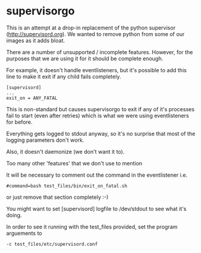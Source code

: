 # supervisorgo

This is an attempt at a drop-in replacement of the python supervisor
(http://supervisord.org). We wanted to remove python from some of our images
as it adds bloat.

There are a number of unsupported / incomplete features. However, for the
purposes that we are using it for it should be complete enough.

For example, it doesn't handle eventlisteners, but it's possible to add this
line to make it exit if any child fails completely.

```
[supervisord]
...
exit_on = ANY_FATAL
```

This is non-standard but causes supervisorgo to exit if any of it's processes
fail to start (even after retries) which is what we were using eventlisteners
for before.

Everything gets logged to stdout anyway, so it's no surprise that most of the
logging parameters don't work.

Also, it doesn't daemonize (we don't want it to).

Too many other 'features' that we don't use to mention

It will be necessary to comment out the command in the eventlistener i.e.
```[eventlistener:fatal_check]
#command=bash test_files/bin/exit_on_fatal.sh
```

or just remove that section completely :-)

You might want to set [supervisord] logfile to /dev/stdout to see what it's
doing.


In order to see it running with the test_files provided, set the program
arguements to

```
-c test_files/etc/supervisord.conf
```
